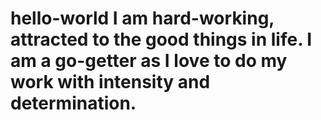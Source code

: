 # hello-world I am hard-working, attracted to the good things in life. I am a go-getter as I love to do my work with intensity and determination.
